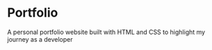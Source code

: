# Portfolio
 A personal portfolio website built with HTML and CSS to highlight my journey as a developer
